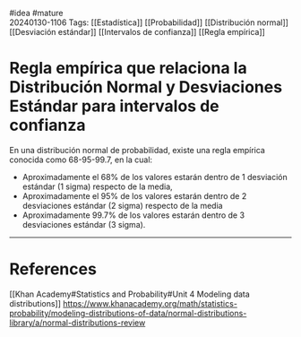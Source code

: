 #idea #mature  
20240130-1106
Tags:  [[Estadística]] [[Probabilidad]] [[Distribución normal]] [[Desviación estándar]] [[Intervalos de confianza]] [[Regla empírica]]

# Regla empírica que relaciona la Distribución Normal y Desviaciones Estándar para intervalos de confianza

En una distribución normal de probabilidad, existe una regla empírica conocida como 68-95-99.7, en la cual:

- Aproximadamente el 68% de los valores estarán dentro de 1 desviación estándar (1 sigma) respecto de la media, 
- Aproximadamente el 95% de los valores estarán dentro de 2 desviaciones estándar (2 sigma) respecto de la media
- Aproximadamente 99.7% de los valores estarán dentro de 3 desviaciones estándar (3 sigma).

---
# References

[[Khan Academy#Statistics and Probability#Unit 4 Modeling data distributions]]
https://www.khanacademy.org/math/statistics-probability/modeling-distributions-of-data/normal-distributions-library/a/normal-distributions-review


